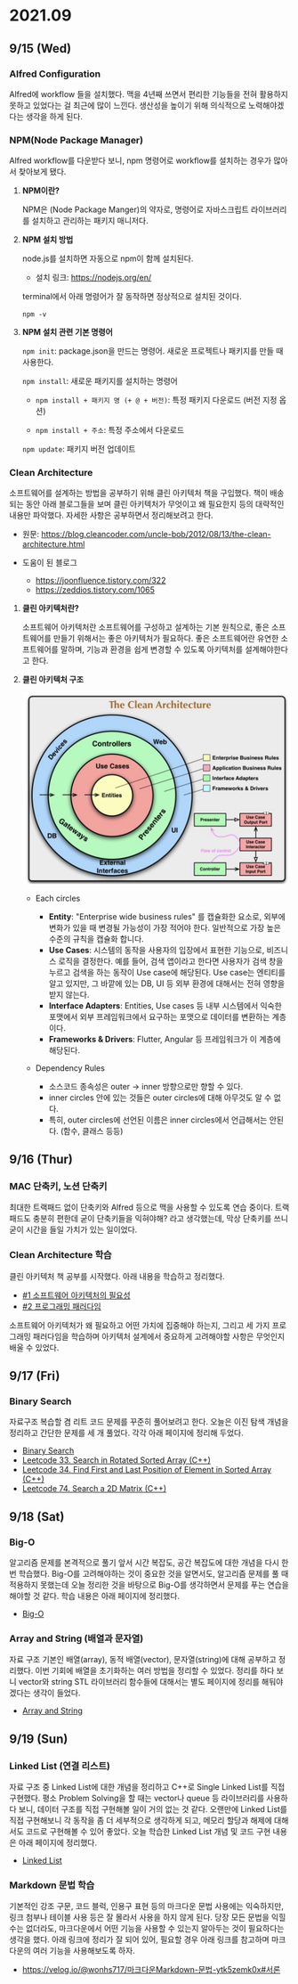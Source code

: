 # 2021.09

## 9/15 (Wed)

### Alfred Configuration

Alfred에 workflow 들을 설치했다. 맥을 4년째 쓰면서 편리한 기능들을 전혀 활용하지 못하고 있었다는 걸 최근에 많이 느낀다. 생산성을 높이기 위해 의식적으로 노력해야겠다는 생각을 하게 된다.

### NPM(Node Package Manager)

Alfred workflow를 다운받다 보니, npm 명령어로 workflow를 설치하는 경우가 많아서 찾아보게 됐다. 

1. **NPM이란?**

    NPM은 (Node Package Manger)의 약자로, 명령어로 자바스크립트 라이브러리를 설치하고 관리하는 패키지 매니저다.   

2. **NPM 설치 방법**

    node.js를 설치하면 자동으로 npm이 함께 설치된다.

    - 설치 링크: https://nodejs.org/en/

    terminal에서 아래 명령어가 잘 동작하면 정상적으로 설치된 것이다.

    ```
    npm -v
    ```

3. **NPM 설치 관련 기본 명령어**

    ```npm init```: package.json을 만드는 명령어. 새로운 프로젝트나 패키지를 만들 때 사용한다.

    ```npm install```: 새로운 패키지를 설치하는 명령어

    - ```npm install + 패키지 명 (+ @ + 버전)```: 특정 패키지 다운로드 (버전 지정 옵션)

    - ```npm install + 주소```: 특정 주소에서 다운로드

    ```npm update```: 패키지 버전 업데이트

### Clean Architecture

소프트웨어를 설계하는 방법을 공부하기 위해 클린 아키텍처 책을 구입했다. 책이 배송되는 동안 아래 블로그들을 보며 클린 아키텍처가 무엇이고 왜 필요한지 등의 대략적인 내용만 파악했다. 자세한 사항은 공부하면서 정리해보려고 한다.

- 원문: 
https://blog.cleancoder.com/uncle-bob/2012/08/13/the-clean-architecture.html   

- 도움이 된 블로그   
    - https://joonfluence.tistory.com/322   
    - https://zeddios.tistory.com/1065   


1. **클린 아키텍처란?**   

    소프트웨어 아키텍처란 소프트웨어를 구성하고 설계하는 기본 원칙으로, 좋은 소프트웨어를 만들기 위해서는 좋은 아키텍처가 필요하다. 좋은 소프트웨어란 유연한 소프트웨어를 말하며, 기능과 환경을 쉽게 변경할 수 있도록 아키텍처를 설계해야한다고 한다.

2. **클린 아키텍처 구조**   
   
    ![](images/2021-09-15-15-50-48.png)
   
    - Each circles   
        - **Entity**: "Enterprise wide business rules" 를 캡슐화한 요소로, 외부에 변화가 있을 때 변경될 가능성이 가장 적어야 한다. 일반적으로 가장 높은 수준의 규칙을 캡슐화 합니다.
        - **Use Cases**: 시스템의 동작을 사용자의 입장에서 표현한 기능으로, 비즈니스 로직을 결정한다. 예를 들어, 검색 앱이라고 한다면 사용자가 검색 창을 누르고 검색을 하는 동작이 Use case에 해당된다. Use case는 엔티티를 알고 있지만, 그 바깥에 있는 DB, UI 등 외부 환경에 대해서는 전혀 영향을 받지 않는다.
        - **Interface Adapters**: Entities, Use cases 등 내부 시스템에서 익숙한 포맷에서 외부 프레임워크에서 요구하는 포맷으로 데이터를 변환하는 계층이다.
        - **Frameworks & Drivers**: Flutter, Angular 등 프레임워크가 이 계층에 해당된다.   
   
    - Dependency Rules
        - 소스코드 종속성은 outer -> inner 방향으로만 향할 수 있다.
        - inner circles 안에 있는 것들은 outer circles에 대해 아무것도 알 수 없다.
        - 특히, outer circles에 선언된 이름은 inner circles에서 언급해서는 안된다. (함수, 클래스 등등)

## 9/16 (Thur)

### MAC 단축키, 노션 단축키

최대한 트랙패드 없이 단축키와 Alfred 등으로 맥을 사용할 수 있도록 연습 중이다. 트랙패드도 충분히 편한데 굳이 단축키들을 익혀야해? 라고 생각했는데, 막상 단축키를 쓰니 굳이 시간을 들일 가치가 있는 일이었다. 

### Clean Architecture 학습

클린 아키텍처 책 공부를 시작했다. 아래 내용을 학습하고 정리했다. 

  * [#1 소프트웨어 아키텍처의 필요성](/Architecture/CleanArchitecture/01_Introduction.md)
  * [#2 프로그래밍 패러다임](/Architecture/CleanArchitecture/02_Programming_Paradigm.md)

소프트웨어 아키텍처가 왜 필요하고 어떤 가치에 집중해야 하는지, 그리고 세 가지 프로그래밍 패러다임을 학습하며 아키텍처 설계에서 중요하게 고려해야할 사항은 무엇인지 배울 수 있었다.

## 9/17 (Fri)

### Binary Search

자료구조 복습할 겸 리트 코드 문제를 꾸준히 풀어보려고 한다. 오늘은 이진 탐색 개념을 정리하고 간단한 문제를 세 개 풀었다. 각각 아래 페이지에 정리해 두었다.

* [Binary Search](/Algorithm/BinarySearch/README.md)
* [Leetcode 33. Search in Rotated Sorted Array (C++)](/Algorithm/BinarySearch/Leet_Medium_Binary_Search_33.md)
* [Leetcode 34. Find First and Last Position of Element in Sorted Array (C++)](/Algorithm/BinarySearch/Leet_Medium_Binary_Search_34.md)
* [Leetcode 74. Search a 2D Matrix (C++)](/Algorithm/BinarySearch/Leet_Medium_Binary_Search_74.md)

## 9/18 (Sat)

### Big-O

알고리즘 문제를 본격적으로 풀기 앞서 시간 복잡도, 공간 복잡도에 대한 개념을 다시 한 번 학습했다. Big-O를 고려해야하는 것이 중요한 것을 알면서도, 알고리즘 문제를 풀 때 적용하지 못했는데 오늘 정리한 것을 바탕으로 Big-O를 생각하면서 문제를 푸는 연습을 해야할 것 같다. 학습 내용은 아래 페이지에 정리했다.

* [Big-O](/Algorithm/BigO.md)

### Array and String (배열과 문자열)

자료 구조 기본인 배열(array), 동적 배열(vector), 문자열(string)에 대해 공부하고 정리했다. 이번 기회에 배열을 초기화하는 여러 방법을 정리할 수 있었다. 정리를 하다 보니 vector와 string STL 라이브러리 함수들에 대해서는 별도 페이지에 정리를 해둬야겠다는 생각이 들었다.

* [Array and String](/Algorithm/DataStructure/Array_and_String.md)

## 9/19 (Sun)

### Linked List (연결 리스트)

자료 구조 중 Linked List에 대한 개념을 정리하고 C++로 Single Linked List를 직접 구현했다. 평소 Problem Solving을 할 때는 vector나 queue 등 라이브러리를 사용하다 보니, 데이터 구조를 직접 구현해볼 일이 거의 없는 것 같다. 오랜만에 Linked List를 직접 구현해보니 각 동작을 좀 더 세부적으로 생각하게 되고, 메모리 할당과 해제에 대해서도 코드로 구현해볼 수 있어 좋았다. 오늘 학습한 Linked List 개념 및 코드 구현 내용은 아래 페이지에 정리했다.

* [Linked List](/Algorithm/DataStructure/Linked_List.md)

### Markdown 문법 학습

기본적인 강조 구문, 코드 블럭, 인용구 표현 등의 마크다운 문법 사용에는 익숙하지만, 링크 첨부나 테이블 사용 등은 잘 몰라서 사용을 하지 않게 된다. 당장 모든 문법을 익힐 수는 없더라도, 마크다운에서 어떤 기능을 사용할 수 있는지 알아두는 것이 필요하다는 생각을 했다. 아래 링크에 정리가 잘 되어 있어, 필요할 경우 아래 링크를 참고하며 마크다운의 여러 기능을 사용해보도록 하자.

- https://velog.io/@wonhs717/마크다운Markdown-문법-ytk5zemk0x#서론

